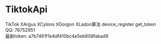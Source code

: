 # TiktokApi
TikTok XArgus XCylons XGorgon XLadon算法 device_register get_token  
QQ: 76752951   
最新token: a7b7461f1e4df410bc4e5eb808fabad9
